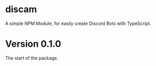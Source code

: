 # discam
A simple NPM Module, for easily create Discord Bots with TypeScript.

# Version 0.1.0
The start of the package.